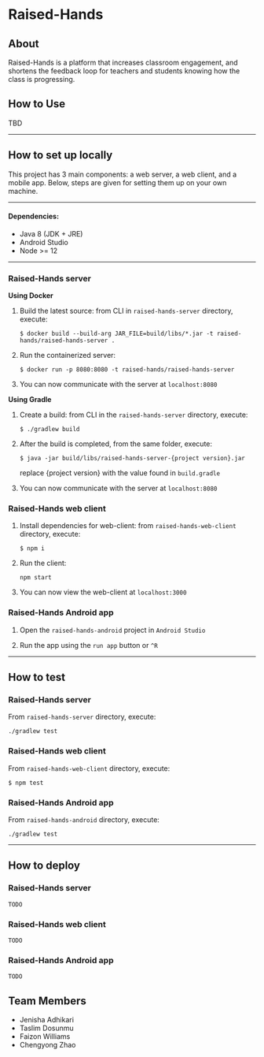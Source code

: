 # Raised-Hands
## About

Raised-Hands is a platform that increases classroom engagement, and shortens the feedback loop for teachers and students knowing how the class is progressing.

## How to Use

TBD

---
## How to set up locally

This project has 3 main components: a web server, a web client, and a mobile app. Below, steps are given for setting them up on your own machine.

---
#### Dependencies:
* Java 8 (JDK + JRE)
* Android Studio
* Node >= 12

---

### Raised-Hands server
**Using Docker**  
1. Build the latest source: from CLI in `raised-hands-server` directory, execute:
    ```
    $ docker build --build-arg JAR_FILE=build/libs/*.jar -t raised-hands/raised-hands-server .
    ```
2. Run the containerized server:
    ```
    $ docker run -p 8080:8080 -t raised-hands/raised-hands-server
    ```
3. You can now communicate with the server at `localhost:8080`
  
**Using Gradle**
1. Create a build: from CLI in the `raised-hands-server` directory, execute:
    ```
    $ ./gradlew build 
    ```
2. After the build is completed, from the same folder, execute:
    ```
    $ java -jar build/libs/raised-hands-server-{project version}.jar
    ```
    replace {project version} with the value found in `build.gradle`

3. You can now communicate with the server at `localhost:8080`

### Raised-Hands web client
1. Install dependencies for web-client: from `raised-hands-web-client` directory, execute:
    ```
    $ npm i
    ```
2. Run the client:
    ```
    npm start
    ```
3. You can now view the web-client at `localhost:3000`

### Raised-Hands Android app

1. Open the `raised-hands-android` project in `Android Studio`

2. Run the app using the `run app` button or `^R`

---
## How to test

### Raised-Hands server

From  `raised-hands-server` directory, execute:
```
./gradlew test
```

### Raised-Hands web client

From `raised-hands-web-client` directory, execute:
```
$ npm test
```

### Raised-Hands Android app

From  `raised-hands-android` directory, execute:
```
./gradlew test
```

---
## How to deploy

### Raised-Hands server

`TODO`

### Raised-Hands web client

`TODO`

### Raised-Hands Android app

`TODO`

## Team Members
- Jenisha Adhikari
- Taslim Dosunmu
- Faizon Williams
- Chengyong Zhao
